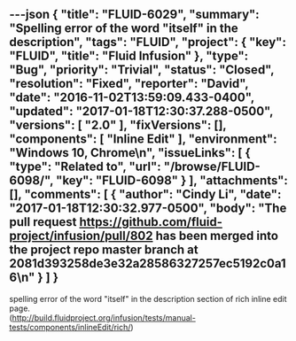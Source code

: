 ---json
{
  "title": "FLUID-6029",
  "summary": "Spelling error of the word \"itself\" in the description",
  "tags": "FLUID",
  "project": {
    "key": "FLUID",
    "title": "Fluid Infusion"
  },
  "type": "Bug",
  "priority": "Trivial",
  "status": "Closed",
  "resolution": "Fixed",
  "reporter": "David",
  "date": "2016-11-02T13:59:09.433-0400",
  "updated": "2017-01-18T12:30:37.288-0500",
  "versions": [
    "2.0"
  ],
  "fixVersions": [],
  "components": [
    "Inline Edit"
  ],
  "environment": "Windows 10, Chrome\n",
  "issueLinks": [
    {
      "type": "Related to",
      "url": "/browse/FLUID-6098/",
      "key": "FLUID-6098"
    }
  ],
  "attachments": [],
  "comments": [
    {
      "author": "Cindy Li",
      "date": "2017-01-18T12:30:32.977-0500",
      "body": "The pull request <https://github.com/fluid-project/infusion/pull/802> has been merged into the project repo master branch at 2081d393258de3e32a28586327257ec5192c0a16\n"
    }
  ]
}
---
spelling error of the word "itself" in the description section of rich inline edit page. \
(<http://build.fluidproject.org/infusion/tests/manual-tests/components/inlineEdit/rich/>)

        